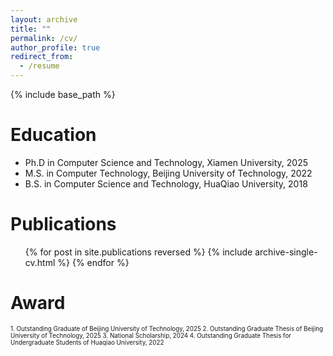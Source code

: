 ```yaml
---
layout: archive
title: ""
permalink: /cv/
author_profile: true
redirect_from:
  - /resume
---
```


{% include base_path %}

Education
======
* Ph.D in Computer Science and Technology, Xiamen University, 2025
* M.S. in Computer Technology, Beijing University of Technology, 2022
* B.S. in Computer Science and Technology, HuaQiao University, 2018

Publications
======
  <ul>{% for post in site.publications reversed %}
    {% include archive-single-cv.html %}
  {% endfor %}</ul>
  
Award
=====
<div style="font-size:70%">
1. Outstanding Graduate of Beijing University of Technology, 2025  
2. Outstanding Graduate Thesis of Beijing University of Technology, 2025  
3. National Scholarship, 2024  
4. Outstanding Graduate Thesis for Undergraduate Students of Huaqiao University, 2022
</div>

